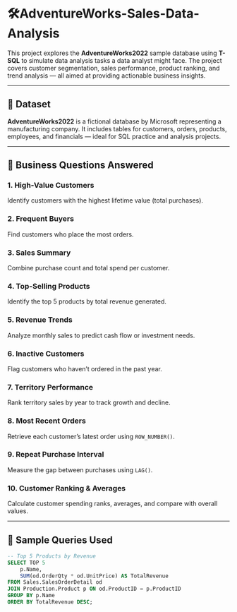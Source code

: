 
# 🛠️AdventureWorks-Sales-Data-Analysis

This project explores the **AdventureWorks2022** sample database using **T-SQL** to simulate data analysis tasks a  data analyst might face. The project covers customer segmentation, sales performance, product ranking, and trend analysis — all aimed at providing actionable business insights.

---

## 📁 Dataset

**AdventureWorks2022** is a fictional database by Microsoft representing a manufacturing company. It includes tables for customers, orders, products, employees, and financials — ideal for SQL practice and analysis projects.

---

## 🎯 Business Questions Answered

### 1. High-Value Customers  
Identify customers with the highest lifetime value (total purchases).

### 2. Frequent Buyers  
Find customers who place the most orders.

### 3. Sales Summary  
Combine purchase count and total spend per customer.

### 4. Top-Selling Products  
Identify the top 5 products by total revenue generated.

### 5. Revenue Trends  
Analyze monthly sales to predict cash flow or investment needs.

### 6. Inactive Customers  
Flag customers who haven’t ordered in the past year.

### 7. Territory Performance  
Rank territory sales by year to track growth and decline.

### 8. Most Recent Orders  
Retrieve each customer’s latest order using `ROW_NUMBER()`.

### 9. Repeat Purchase Interval  
Measure the gap between purchases using `LAG()`.

### 10. Customer Ranking & Averages  
Calculate customer spending ranks, averages, and compare with overall values.

---

## 🧪 Sample Queries Used

```sql
-- Top 5 Products by Revenue
SELECT TOP 5 
    p.Name, 
    SUM(od.OrderQty * od.UnitPrice) AS TotalRevenue
FROM Sales.SalesOrderDetail od
JOIN Production.Product p ON od.ProductID = p.ProductID
GROUP BY p.Name
ORDER BY TotalRevenue DESC;
